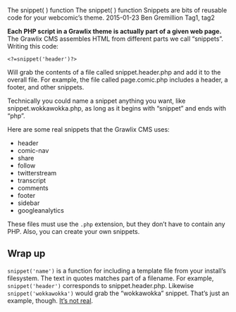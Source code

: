 The snippet( ) function
The snippet( ) function
Snippets are bits of reusable code for your webcomic’s theme.
2015-01-23
Ben Gremillion
Tag1, tag2

**Each PHP script in a Grawlix theme is actually part of a given web page.** The Grawlix CMS assembles HTML from different parts we call “snippets”. Writing this code:

`<?=snippet('header')?>`

Will grab the contents of a file called <span class="path">snippet.header.php</span> and add it to the overall file. For example, the file called page.comic.php includes a header, a footer, and other snippets.

Technically you could name a snippet anything you want, like <span class="path">snippet.wokkawokka.php</span>, as long as it begins with “snippet” and ends with “php”.

Here are some real snippets that the Grawlix CMS uses:

- header
- comic-nav
- share
- follow
- twitterstream
- transcript
- comments
- footer
- sidebar
- googleanalytics

These files must use the `.php` extension, but they don’t have to contain any PHP. Also, you can create your own snippets.

## Wrap up

`snippet('name')` is a function for including a template file from your install’s filesystem. The text in quotes matches part of a filename. For example, `snippet('header')` corresponds to <span class="path">snippet.header.php</span>. Likewise `snippet('wokkawokka')` would grab the “wokkawokka” snippet. That’s just an example, though. [It’s not real](https://www.youtube.com/watch?v=ci9gPZnqiGY). 